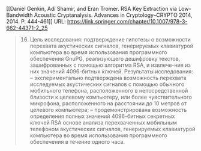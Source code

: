 [[Daniel Genkin, Adi Shamir, and Eran Tromer. RSA Key Extraction via Low-Bandwidth Acoustic Cryptanalysis. Advances in Cryptology–CRYPTO 2014, 2014. Р. 444-461]]
URL: https://link.springer.com/chapter/10.1007/978-3-662-44371-2_25

>16. Цель исследования: 
>подтверждение гипотезы о возможности перехвата акустических сигналов, генерируемых клавиатурой компьютера во время использования программного обеспечения GnuPG, реализующего дешифровку текстов, зашифрованных с помощью алгоритма RSA, и извлече-ния из них значений 4096-битных ключей. 
>Результаты исследования: 
>– экспериментально подтверждена возможность перехвата исследуемых акустических сигналов с помощью обычного мобильного телефона, расположенного в непосредственной близости к целевому компьютеру, или более чувствительного микрофона, расположенного на расстоянии до 10 метров от целевого компьютера; 
>– продемонстрирована возможность определения полных значений 4096-битных секретных ключей RSA основе анализа перехваченных мобильным телефоном акустических сигналов, генерируемых клавиатурой компьютера во время использования программного обеспечения в течение одного часа.